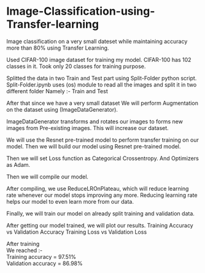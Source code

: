 # Image-Classification-using-Transfer-learning
Image classification on a very small dateset while maintaining accuracy more than 80% using Transfer Learning.

Used CIFAR-100 image dataset for training my model.
CIFAR-100 has 102 classes in it.
Took only 20 classes for training purpose.

Splitted the data in two Train and Test part using Split-Folder python script.
Split-Folder.ipynb uses (os) module to read all the images and split it in two different folder
Namely :- Train and Test

After that since we have a very small dataset
We will perform Augmentation on the dataset using (ImageDataGenerator).

ImageDataGenerator transforms and rotates our images to forms new images from
Pre-existing images.
This will increase our dataset.

We will use the Resnet pre-trained model to perform transfer training on our model.
Then we will build our model using Resnet pre-trained model.

Then we will set Loss function as Categorical Crossentropy.
And Optimizers as Adam.

Then we will compile our model.

After compiling, we use ReduceLROnPlateau, which will reduce learning rate whenever our
model stops improving any more.
Reducing learning rate helps our model to even learn more from our data.

Finally, we will train our model on already split training and validation data.

After getting our model trained, we will plot our results.
Training Accuracy vs Validation Accuracy
Training Loss vs Validation Loss

After training <br />
We reached :- <br />
Training accuracy = 97.51%    <br />
Validation accuracy = 86.98%

